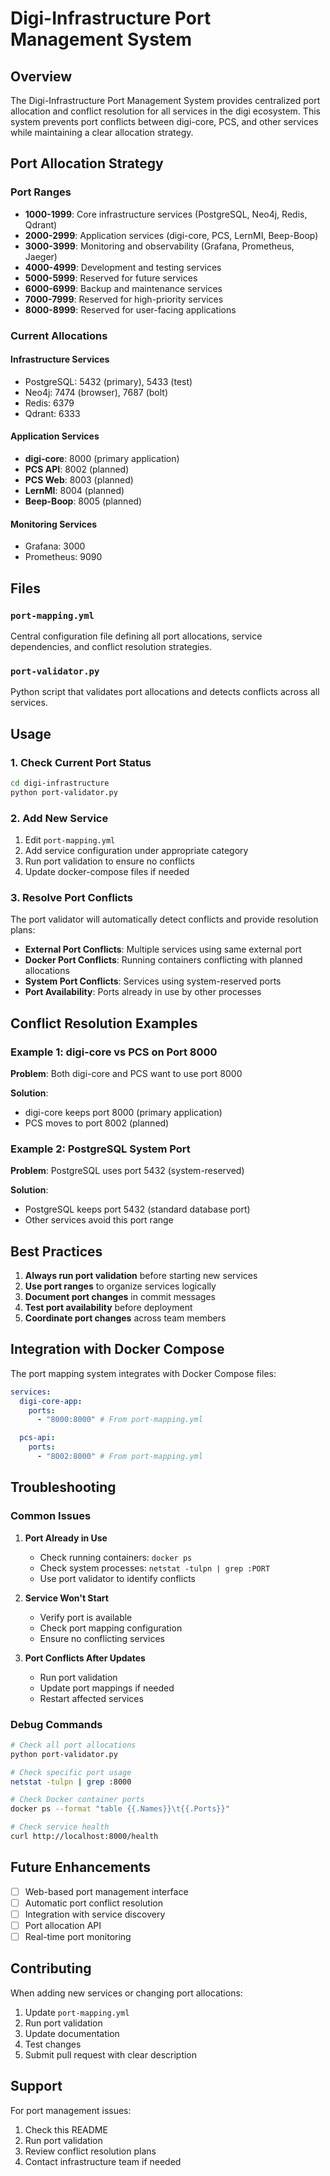 # Digi-Infrastructure Port Management System

## Overview

The Digi-Infrastructure Port Management System provides centralized port allocation and conflict resolution for all services in the digi ecosystem. This system prevents port conflicts between digi-core, PCS, and other services while maintaining a clear allocation strategy.

## Port Allocation Strategy

### Port Ranges

- **1000-1999**: Core infrastructure services (PostgreSQL, Neo4j, Redis, Qdrant)
- **2000-2999**: Application services (digi-core, PCS, LernMI, Beep-Boop)
- **3000-3999**: Monitoring and observability (Grafana, Prometheus, Jaeger)
- **4000-4999**: Development and testing services
- **5000-5999**: Reserved for future services
- **6000-6999**: Backup and maintenance services
- **7000-7999**: Reserved for high-priority services
- **8000-8999**: Reserved for user-facing applications

### Current Allocations

#### Infrastructure Services

- PostgreSQL: 5432 (primary), 5433 (test)
- Neo4j: 7474 (browser), 7687 (bolt)
- Redis: 6379
- Qdrant: 6333

#### Application Services

- **digi-core**: 8000 (primary application)
- **PCS API**: 8002 (planned)
- **PCS Web**: 8003 (planned)
- **LernMI**: 8004 (planned)
- **Beep-Boop**: 8005 (planned)

#### Monitoring Services

- Grafana: 3000
- Prometheus: 9090

## Files

### `port-mapping.yml`

Central configuration file defining all port allocations, service dependencies, and conflict resolution strategies.

### `port-validator.py`

Python script that validates port allocations and detects conflicts across all services.

## Usage

### 1. Check Current Port Status

```bash
cd digi-infrastructure
python port-validator.py
```

### 2. Add New Service

1. Edit `port-mapping.yml`
2. Add service configuration under appropriate category
3. Run port validation to ensure no conflicts
4. Update docker-compose files if needed

### 3. Resolve Port Conflicts

The port validator will automatically detect conflicts and provide resolution plans:

- **External Port Conflicts**: Multiple services using same external port
- **Docker Port Conflicts**: Running containers conflicting with planned allocations
- **System Port Conflicts**: Services using system-reserved ports
- **Port Availability**: Ports already in use by other processes

## Conflict Resolution Examples

### Example 1: digi-core vs PCS on Port 8000

**Problem**: Both digi-core and PCS want to use port 8000

**Solution**:

- digi-core keeps port 8000 (primary application)
- PCS moves to port 8002 (planned)

### Example 2: PostgreSQL System Port

**Problem**: PostgreSQL uses port 5432 (system-reserved)

**Solution**:

- PostgreSQL keeps port 5432 (standard database port)
- Other services avoid this port range

## Best Practices

1. **Always run port validation** before starting new services
2. **Use port ranges** to organize services logically
3. **Document port changes** in commit messages
4. **Test port availability** before deployment
5. **Coordinate port changes** across team members

## Integration with Docker Compose

The port mapping system integrates with Docker Compose files:

```yaml
services:
  digi-core-app:
    ports:
      - "8000:8000" # From port-mapping.yml

  pcs-api:
    ports:
      - "8002:8000" # From port-mapping.yml
```

## Troubleshooting

### Common Issues

1. **Port Already in Use**

   - Check running containers: `docker ps`
   - Check system processes: `netstat -tulpn | grep :PORT`
   - Use port validator to identify conflicts

2. **Service Won't Start**

   - Verify port is available
   - Check port mapping configuration
   - Ensure no conflicting services

3. **Port Conflicts After Updates**
   - Run port validation
   - Update port mappings if needed
   - Restart affected services

### Debug Commands

```bash
# Check all port allocations
python port-validator.py

# Check specific port usage
netstat -tulpn | grep :8000

# Check Docker container ports
docker ps --format "table {{.Names}}\t{{.Ports}}"

# Check service health
curl http://localhost:8000/health
```

## Future Enhancements

- [ ] Web-based port management interface
- [ ] Automatic port conflict resolution
- [ ] Integration with service discovery
- [ ] Port allocation API
- [ ] Real-time port monitoring

## Contributing

When adding new services or changing port allocations:

1. Update `port-mapping.yml`
2. Run port validation
3. Update documentation
4. Test changes
5. Submit pull request with clear description

## Support

For port management issues:

1. Check this README
2. Run port validation
3. Review conflict resolution plans
4. Contact infrastructure team if needed
